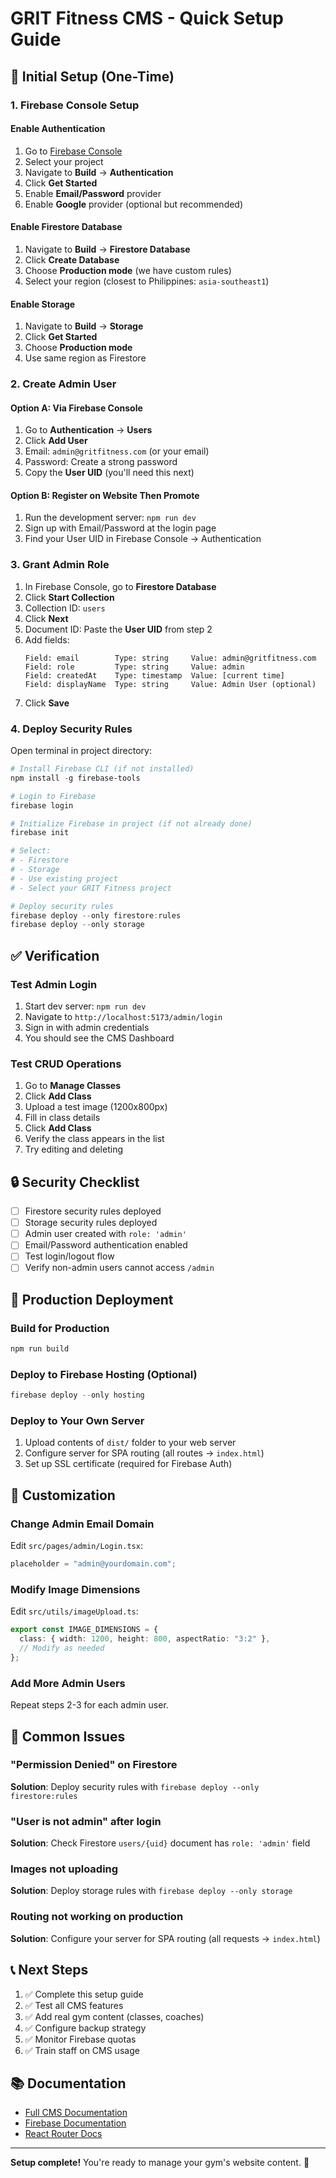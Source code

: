 # GRIT Fitness CMS - Quick Setup Guide

## 🚀 Initial Setup (One-Time)

### 1. Firebase Console Setup

#### Enable Authentication

1. Go to [Firebase Console](https://console.firebase.google.com/)
2. Select your project
3. Navigate to **Build** → **Authentication**
4. Click **Get Started**
5. Enable **Email/Password** provider
6. Enable **Google** provider (optional but recommended)

#### Enable Firestore Database

1. Navigate to **Build** → **Firestore Database**
2. Click **Create Database**
3. Choose **Production mode** (we have custom rules)
4. Select your region (closest to Philippines: `asia-southeast1`)

#### Enable Storage

1. Navigate to **Build** → **Storage**
2. Click **Get Started**
3. Choose **Production mode**
4. Use same region as Firestore

### 2. Create Admin User

#### Option A: Via Firebase Console

1. Go to **Authentication** → **Users**
2. Click **Add User**
3. Email: `admin@gritfitness.com` (or your email)
4. Password: Create a strong password
5. Copy the **User UID** (you'll need this next)

#### Option B: Register on Website Then Promote

1. Run the development server: `npm run dev`
2. Sign up with Email/Password at the login page
3. Find your User UID in Firebase Console → Authentication

### 3. Grant Admin Role

1. In Firebase Console, go to **Firestore Database**
2. Click **Start Collection**
3. Collection ID: `users`
4. Click **Next**
5. Document ID: Paste the **User UID** from step 2
6. Add fields:
   ```
   Field: email        Type: string     Value: admin@gritfitness.com
   Field: role         Type: string     Value: admin
   Field: createdAt    Type: timestamp  Value: [current time]
   Field: displayName  Type: string     Value: Admin User (optional)
   ```
7. Click **Save**

### 4. Deploy Security Rules

Open terminal in project directory:

```powershell
# Install Firebase CLI (if not installed)
npm install -g firebase-tools

# Login to Firebase
firebase login

# Initialize Firebase in project (if not already done)
firebase init

# Select:
# - Firestore
# - Storage
# - Use existing project
# - Select your GRIT Fitness project

# Deploy security rules
firebase deploy --only firestore:rules
firebase deploy --only storage
```

## ✅ Verification

### Test Admin Login

1. Start dev server: `npm run dev`
2. Navigate to `http://localhost:5173/admin/login`
3. Sign in with admin credentials
4. You should see the CMS Dashboard

### Test CRUD Operations

1. Go to **Manage Classes**
2. Click **Add Class**
3. Upload a test image (1200x800px)
4. Fill in class details
5. Click **Add Class**
6. Verify the class appears in the list
7. Try editing and deleting

## 🔒 Security Checklist

- [ ] Firestore security rules deployed
- [ ] Storage security rules deployed
- [ ] Admin user created with `role: 'admin'`
- [ ] Email/Password authentication enabled
- [ ] Test login/logout flow
- [ ] Verify non-admin users cannot access `/admin`

## 📱 Production Deployment

### Build for Production

```powershell
npm run build
```

### Deploy to Firebase Hosting (Optional)

```powershell
firebase deploy --only hosting
```

### Deploy to Your Own Server

1. Upload contents of `dist/` folder to your web server
2. Configure server for SPA routing (all routes → `index.html`)
3. Set up SSL certificate (required for Firebase Auth)

## 🎨 Customization

### Change Admin Email Domain

Edit `src/pages/admin/Login.tsx`:

```typescript
placeholder = "admin@yourdomain.com";
```

### Modify Image Dimensions

Edit `src/utils/imageUpload.ts`:

```typescript
export const IMAGE_DIMENSIONS = {
  class: { width: 1200, height: 800, aspectRatio: "3:2" },
  // Modify as needed
};
```

### Add More Admin Users

Repeat steps 2-3 for each admin user.

## 🐛 Common Issues

### "Permission Denied" on Firestore

**Solution**: Deploy security rules with `firebase deploy --only firestore:rules`

### "User is not admin" after login

**Solution**: Check Firestore `users/{uid}` document has `role: 'admin'` field

### Images not uploading

**Solution**: Deploy storage rules with `firebase deploy --only storage`

### Routing not working on production

**Solution**: Configure your server for SPA routing (all requests → `index.html`)

## 📞 Next Steps

1. ✅ Complete this setup guide
2. ✅ Test all CMS features
3. ✅ Add real gym content (classes, coaches)
4. ✅ Configure backup strategy
5. ✅ Monitor Firebase quotas
6. ✅ Train staff on CMS usage

## 📚 Documentation

- [Full CMS Documentation](./CMS_IMPLEMENTATION.md)
- [Firebase Documentation](https://firebase.google.com/docs)
- [React Router Docs](https://reactrouter.com/)

---

**Setup complete!** You're ready to manage your gym's website content. 💪
